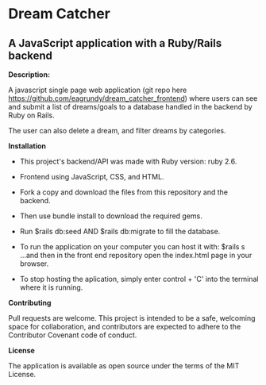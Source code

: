 # Dream Catcher
## A JavaScript application with a Ruby/Rails backend

**Description:**

A javascript single page web application (git repo here https://github.com/eagrundy/dream_catcher_frontend) where users can see and submit a list of dreams/goals to a database handled in the backend by Ruby on Rails.

The user can also delete a dream, and filter dreams by categories.

**Installation**

* This project's backend/API was made with Ruby version: ruby 2.6.
* Frontend using JavaScript, CSS, and HTML.
* Fork a copy and download the files from this repository and the backend.
* Then use bundle install to download the required gems.
* Run $rails db:seed AND $rails db:migrate to fill the database.
* To run the application on your computer you can host it with: 
    $rails s 
...and then in the front end repository open the index.html page in your browser.

* To stop hosting the aplication, simply enter control + 'C' into the terminal where it is running.

**Contributing**

Pull requests are welcome. This project is intended to be a safe, welcoming space for collaboration, and contributors are expected to adhere to the Contributor Covenant code of conduct.

**License**

The application is available as open source under the terms of the MIT License.
